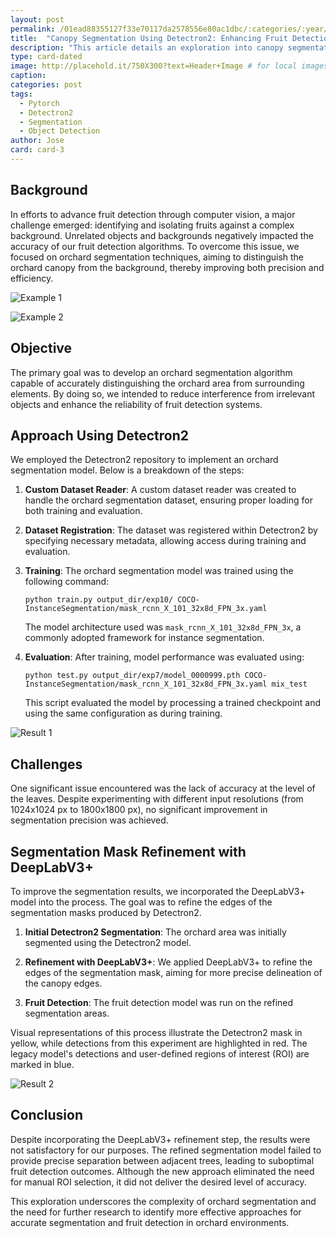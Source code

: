 ```yaml
---
layout: post
permalink: /01ead88355127f33e70117da2578556e80ac1dbc/:categories/:year/:month/:day/:title:output_ext
title:  "Canopy Segmentation Using Detectron2: Enhancing Fruit Detection in Orchards"
description: "This article details an exploration into canopy segmentation for orchards using Detectron2 and DeepLabV3+ models"
type: card-dated
image: http://placehold.it/750X300?text=Header+Image # for local images, place in /assets/img/posts/
caption: 
categories: post
tags: 
  - Pytorch
  - Detectron2
  - Segmentation
  - Object Detection
author: Jose
card: card-3
---
```


## Background
In efforts to advance fruit detection through computer vision, a major challenge emerged: identifying and isolating fruits against a complex background. Unrelated objects and backgrounds negatively impacted the accuracy of our fruit detection algorithms. To overcome this issue, we focused on orchard segmentation techniques, aiming to distinguish the orchard canopy from the background, thereby improving both precision and efficiency.

![Example 1](/assets/img/posts/detectron2/background_1.jpg)

![Example 2](/assets/img/posts/detectron2/background_2.jpg)

## Objective
The primary goal was to develop an orchard segmentation algorithm capable of accurately distinguishing the orchard area from surrounding elements. By doing so, we intended to reduce interference from irrelevant objects and enhance the reliability of fruit detection systems.

## Approach Using Detectron2
We employed the Detectron2 repository to implement an orchard segmentation model. Below is a breakdown of the steps:

1. **Custom Dataset Reader**: A custom dataset reader was created to handle the orchard segmentation dataset, ensuring proper loading for both training and evaluation.

2. **Dataset Registration**: The dataset was registered within Detectron2 by specifying necessary metadata, allowing access during training and evaluation.

3. **Training**: The orchard segmentation model was trained using the following command:
   ```
   python train.py output_dir/exp10/ COCO-InstanceSegmentation/mask_rcnn_X_101_32x8d_FPN_3x.yaml
   ```
   The model architecture used was `mask_rcnn_X_101_32x8d_FPN_3x`, a commonly adopted framework for instance segmentation.

4. **Evaluation**: After training, model performance was evaluated using:
   ```
   python test.py output_dir/exp7/model_0000999.pth COCO-InstanceSegmentation/mask_rcnn_X_101_32x8d_FPN_3x.yaml mix_test
   ```
   This script evaluated the model by processing a trained checkpoint and using the same configuration as during training.

![Result 1](/assets/img/posts/detectron2/result.jpg)

## Challenges
One significant issue encountered was the lack of accuracy at the level of the leaves. Despite experimenting with different input resolutions (from 1024x1024 px to 1800x1800 px), no significant improvement in segmentation precision was achieved.

## Segmentation Mask Refinement with DeepLabV3+
To improve the segmentation results, we incorporated the DeepLabV3+ model into the process. The goal was to refine the edges of the segmentation masks produced by Detectron2. 

1. **Initial Detectron2 Segmentation**: The orchard area was initially segmented using the Detectron2 model.
  
2. **Refinement with DeepLabV3+**: We applied DeepLabV3+ to refine the edges of the segmentation mask, aiming for more precise delineation of the canopy edges.

3. **Fruit Detection**: The fruit detection model was run on the refined segmentation areas.

Visual representations of this process illustrate the Detectron2 mask in yellow, while detections from this experiment are highlighted in red. The legacy model's detections and user-defined regions of interest (ROI) are marked in blue.

![Result 2](/assets/img/posts/detectron2/result2.jpg)

## Conclusion
Despite incorporating the DeepLabV3+ refinement step, the results were not satisfactory for our purposes. The refined segmentation model failed to provide precise separation between adjacent trees, leading to suboptimal fruit detection outcomes. Although the new approach eliminated the need for manual ROI selection, it did not deliver the desired level of accuracy.

This exploration underscores the complexity of orchard segmentation and the need for further research to identify more effective approaches for accurate segmentation and fruit detection in orchard environments.
